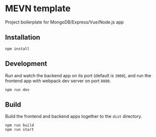 # MEVN template

Project boilerplate for MongoDB/Express/Vue/Node.js app


## Installation
```
npm install
```

## Development
Run and watch the backend app on its port (default is `3000`), and run the frontend app with webpack dev server on port `8080`.
```
npm run dev
```

## Build
Build the frontend and backend apps together to the `dist` directory.

```
npm run build
npm run start
```
